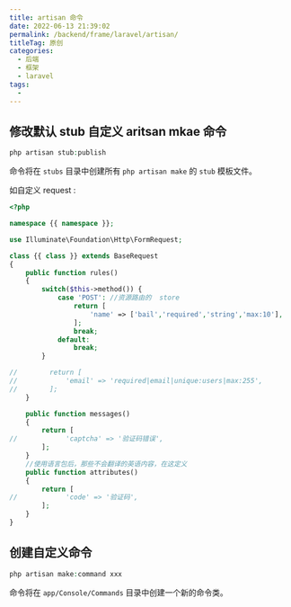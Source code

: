 ```yaml
---
title: artisan 命令
date: 2022-06-13 21:39:02
permalink: /backend/frame/laravel/artisan/
titleTag: 原创
categories:
  - 后端
  - 框架
  - laravel
tags:
  - 
---
```

## 修改默认 stub 自定义 aritsan mkae 命令
```php
php artisan stub:publish

```
命令将在 `stubs` 目录中创建所有 `php artisan make` 的 `stub` 模板文件。

如自定义 request :
```php
<?php

namespace {{ namespace }};

use Illuminate\Foundation\Http\FormRequest;

class {{ class }} extends BaseRequest
{
    public function rules()
    {
        switch($this->method()) {
            case 'POST': //资源路由的  store
                return [
                    'name' => ['bail','required','string','max:10'],
                ];
                break;
            default:
                break;
        }

//        return [
//            'email' => 'required|email|unique:users|max:255',
//        ];
    }

    public function messages()
    {
        return [
//            'captcha' => '验证码错误',
        ];
    }
    //使用语言包后，那些不会翻译的英语内容，在这定义
    public function attributes()
    {
        return [
//            'code' => '验证码',
        ];
    }
}
```

## 创建自定义命令
```php
php artisan make:command xxx
```
命令将在 `app/Console/Commands` 目录中创建一个新的命令类。

